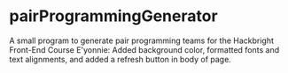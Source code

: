 # pairProgrammingGenerator
A small program to generate pair programming teams for the Hackbright Front-End Course
E'yonnie: Added background color, formatted fonts and text alignments, and added a refresh button in body of page.
